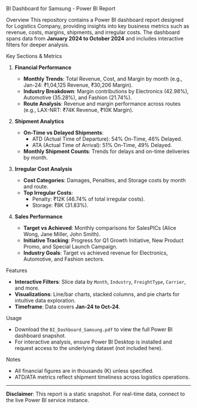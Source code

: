 BI Dashboard for Samsung - Power BI Report

Overview
This repository contains a Power BI dashboard report designed for Logistics Company, providing insights into key business metrics such as revenue, costs, margins, shipments, and irregular costs. The dashboard spans data from **January 2024 to October 2024** and includes interactive filters for deeper analysis.

Key Sections & Metrics

1. **Financial Performance**
   - **Monthly Trends**: Total Revenue, Cost, and Margin by month (e.g., Jan-24: ₹1,04,125 Revenue, ₹30,206 Margin).
   - **Industry Breakdown**: Margin contributions by Electronics (42.98%), Automotive (35.28%), and Fashion (21.74%).
   - **Route Analysis**: Revenue and margin performance across routes (e.g., LAX-NRT: ₹74K Revenue, ₹10K Margin).

2. **Shipment Analytics**
   - **On-Time vs Delayed Shipments**:
     - ATD (Actual Time of Departure): 54% On-Time, 46% Delayed.
     - ATA (Actual Time of Arrival): 51% On-Time, 49% Delayed.
   - **Monthly Shipment Counts**: Trends for delays and on-time deliveries by month.

3. **Irregular Cost Analysis**
   - **Cost Categories**: Damages, Penalties, and Storage costs by month and route.
   - **Top Irregular Costs**: 
     - Penalty: ₹12K (46.74% of total irregular costs).
     - Storage: ₹8K (31.83%).

4. **Sales Performance**
   - **Target vs Achieved**: Monthly comparisons for SalesPICs (Alice Wong, Jane Miller, John Smith).
   - **Initiative Tracking**: Progress for Q1 Growth Initiative, New Product Promo, and Special Launch Campaign.
   - **Industry Goals**: Target vs achieved revenue for Electronics, Automotive, and Fashion sectors.

Features
- **Interactive Filters**: Slice data by `Month`, `Industry`, `FreightType`, `Carrier`, and more.
- **Visualizations**: Line/bar charts, stacked columns, and pie charts for intuitive data exploration.
- **Timeframe**: Data covers **Jan-24 to Oct-24**.

Usage
- Download the `BI_Dashboard_Samsung.pdf` to view the full Power BI dashboard snapshot.
- For interactive analysis, ensure Power BI Desktop is installed and request access to the underlying dataset (not included here).

Notes
- All financial figures are in thousands (K) unless specified.
- ATD/ATA metrics reflect shipment timeliness across logistics operations.

---

**Disclaimer**: This report is a static snapshot. For real-time data, connect to the live Power BI service instance.
